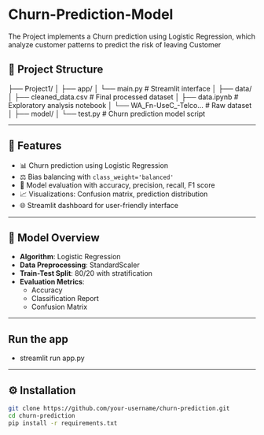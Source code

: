 # Churn-Prediction-Model
The Project implements a Churn prediction using Logistic Regression, which analyze customer patterns to predict the risk of leaving Customer
## 📂 Project Structure
├── Project1/ │ ├── app/ │   └── main.py                 # Streamlit interface │ ├── data/ │   ├── cleaned_data.csv        # Final processed dataset │   ├── data.ipynb              # Exploratory analysis notebook │   └── WA_Fn-UseC_-Telco...    # Raw dataset │ ├── model/ │   └── test.py                 # Churn prediction model script


---

## 🚀 Features

- 📊 Churn prediction using Logistic Regression
- ⚖️ Bias balancing with `class_weight='balanced'`
- 🧮 Model evaluation with accuracy, precision, recall, F1 score
- 📈 Visualizations: Confusion matrix, prediction distribution
- 🌐 Streamlit dashboard for user-friendly interface

---

## 🧠 Model Overview

- **Algorithm**: Logistic Regression  
- **Data Preprocessing**: StandardScaler  
- **Train-Test Split**: 80/20 with stratification  
- **Evaluation Metrics**:
  - Accuracy
  - Classification Report
  - Confusion Matrix

---
## Run the app
  - streamlit run app.py
---


## ⚙️ Installation

```bash
git clone https://github.com/your-username/churn-prediction.git
cd churn-prediction
pip install -r requirements.txt


